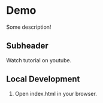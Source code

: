 # Demo
Some description!

## Subheader
Watch tutorial on youtube.

## Local Development
1. Open index.html in your browser.